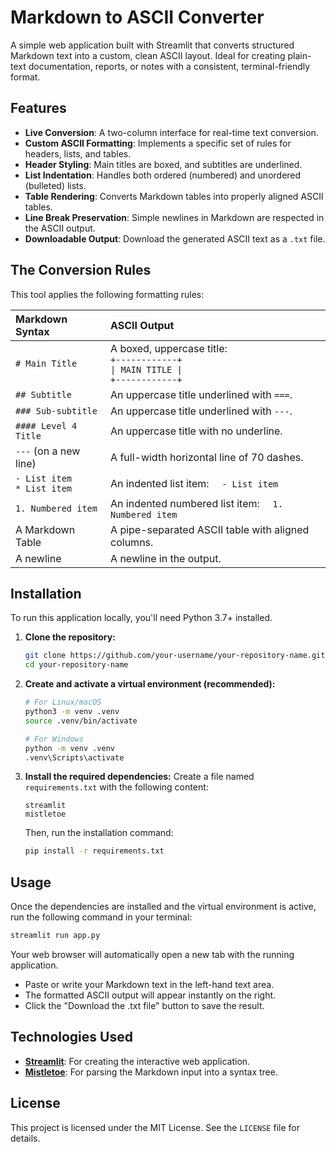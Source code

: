 # Markdown to ASCII Converter

A simple web application built with Streamlit that converts structured Markdown text into a custom, clean ASCII layout. Ideal for creating plain-text documentation, reports, or notes with a consistent, terminal-friendly format.

## Features

-   **Live Conversion**: A two-column interface for real-time text conversion.
-   **Custom ASCII Formatting**: Implements a specific set of rules for headers, lists, and tables.
-   **Header Styling**: Main titles are boxed, and subtitles are underlined.
-   **List Indentation**: Handles both ordered (numbered) and unordered (bulleted) lists.
-   **Table Rendering**: Converts Markdown tables into properly aligned ASCII tables.
-   **Line Break Preservation**: Simple newlines in Markdown are respected in the ASCII output.
-   **Downloadable Output**: Download the generated ASCII text as a `.txt` file.

## The Conversion Rules

This tool applies the following formatting rules:

| Markdown Syntax | ASCII Output |
| :--- | :--- |
| `# Main Title` | A boxed, uppercase title:<br>`+------------+`<br>`\| MAIN TITLE \|`<br>`+------------+` |
| `## Subtitle` | An uppercase title underlined with `===`. |
| `### Sub-subtitle` | An uppercase title underlined with `---`. |
| `#### Level 4 Title` | An uppercase title with no underline. |
| `---` (on a new line) | A full-width horizontal line of 70 dashes. |
| `- List item`<br>`* List item` | An indented list item: `  - List item` |
| `1. Numbered item` | An indented numbered list item: `  1. Numbered item` |
| A Markdown Table | A pipe-separated ASCII table with aligned columns. |
| A newline | A newline in the output. |

## Installation

To run this application locally, you'll need Python 3.7+ installed.

1.  **Clone the repository:**
    ```bash
    git clone https://github.com/your-username/your-repository-name.git
    cd your-repository-name
    ```

2.  **Create and activate a virtual environment (recommended):**
    ```bash
    # For Linux/macOS
    python3 -m venv .venv
    source .venv/bin/activate

    # For Windows
    python -m venv .venv
    .venv\Scripts\activate
    ```

3.  **Install the required dependencies:**
    Create a file named `requirements.txt` with the following content:
    ```
    streamlit
    mistletoe
    ```
    Then, run the installation command:
    ```bash
    pip install -r requirements.txt
    ```

## Usage

Once the dependencies are installed and the virtual environment is active, run the following command in your terminal:

```bash
streamlit run app.py
```

Your web browser will automatically open a new tab with the running application.

-   Paste or write your Markdown text in the left-hand text area.
-   The formatted ASCII output will appear instantly on the right.
-   Click the "Download the .txt file" button to save the result.

## Technologies Used

-   **[Streamlit](https://streamlit.io/)**: For creating the interactive web application.
-   **[Mistletoe](https://github.com/miyuchina/mistletoe)**: For parsing the Markdown input into a syntax tree.

## License

This project is licensed under the MIT License. See the `LICENSE` file for details.
